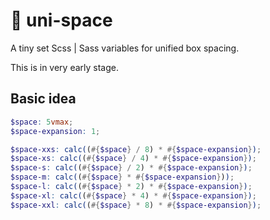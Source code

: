 # 📐 uni-space

A tiny set Scss | Sass variables for unified box spacing.

This is in very early stage.

## Basic idea

```scss
$space: 5vmax;
$space-expansion: 1;

$space-xxs: calc((#{$space} / 8) * #{$space-expansion});
$space-xs: calc((#{$space} / 4) * #{$space-expansion});
$space-s: calc((#{$space} / 2) * #{$space-expansion});
$space-m: calc((#{$space} * #{$space-expansion}));
$space-l: calc((#{$space} * 2) * #{$space-expansion});
$space-xl: calc((#{$space} * 4) * #{$space-expansion});
$space-xxl: calc((#{$space} * 8) * #{$space-expansion});
```
